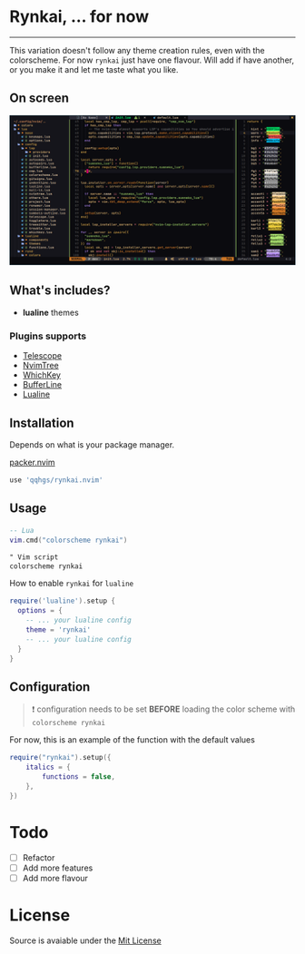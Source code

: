 # Rynkai, ... for now 
<hr>

This variation doesn't follow any theme creation rules, even with the colorscheme. For now `rynkai` just have one flavour. Will add if have another, or you make it and let me taste what you like.

## On screen

![default](./assets/default.png)

## What's includes?
- **lualine** themes

### Plugins supports

- [Telescope](https://github.com/nvim-telescope/telescope.nvim)
- [NvimTree](https://github.com/kyazdani42/nvim-tree.lua)
- [WhichKey](https://github.com/liuchengxu/vim-which-key)
- [BufferLine](https://github.com/akinsho/nvim-bufferline.lua)
- [Lualine](https://github.com/hoob3rt/lualine.nvim)

## Installation

Depends on what is your package manager.

[packer.nvim](https://github.com/wbthomason/packer.nvim)

```lua
use 'qqhgs/rynkai.nvim'
```

## Usage


```lua
-- Lua
vim.cmd("colorscheme rynkai")
```

```vim
" Vim script
colorscheme rynkai
```

How to enable `rynkai` for `lualine`
```lua
require('lualine').setup {
  options = {
    -- ... your lualine config
    theme = 'rynkai'
    -- ... your lualine config
  }
}
```

## Configuration
> ❗️ configuration needs to be set **BEFORE** loading the color scheme with `colorscheme rynkai`

For now, this is an example of the function with the default values
```lua
require("rynkai").setup({
	italics = {
		functions = false,
	},
})
```

# Todo
- [ ] Refactor
- [ ] Add more features
- [ ] Add more flavour

# License
Source is avaiable under the [Mit License](https://github.com/qqhgs/rynkai.nvim/blob/master/LICENSE)

